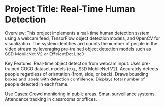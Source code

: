 # Project Title: Real-Time Human Detection

Overview:
This project implements a real-time human detection system using a webcam feed, TensorFlow object detection models, and OpenCV for visualization. The system identifies and counts the number of people in the video stream by leveraging pre-trained object detection models such as SSD MobileNet V2 or EfficientDet Lite0

Key Features:
Real-time object detection from webcam input.
Uses pre-trained COCO dataset models (e.g., SSD MobileNet V2).
Accurately detects people regardless of orientation (front, side, or back).
Draws bounding boxes and labels with detection confidence.
Displays total number of people detected in each frame.

Use Cases:
Crowd monitoring in public areas.
Smart surveillance systems.
Attendance tracking in classrooms or offices.
